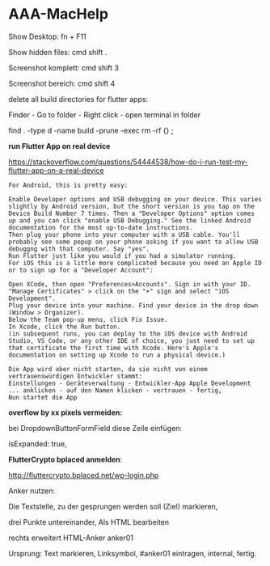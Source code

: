 # AAA-MacHelp

Show Desktop: fn + F11

Show hidden files: cmd shift .

Screenshot komplett: cmd shift 3

Screenshot bereich: cmd shift 4

delete all build directories for flutter apps:

Finder - Go to folder - Right click - open terminal in folder

find . -type d -name build -prune -exec rm -rf {} \;

**run Flutter App on real device**

https://stackoverflow.com/questions/54444538/how-do-i-run-test-my-flutter-app-on-a-real-device

```plaintext
For Android, this is pretty easy:

Enable Developer options and USB debugging on your device. This varies slightly by Android version, but the short version is you tap on the Device Build Number 7 times. Then a "Developer Options" option comes up and you can click "enable USB Debugging." See the linked Android documentation for the most up-to-date instructions.
Then plug your phone into your computer with a USB cable. You'll probably see some popup on your phone asking if you want to allow USB debuggng with that computer. Say "yes".
Run Flutter just like you would if you had a simulator running.
For iOS this is a little more complicated because you need an Apple ID or to sign up for a "Developer Account":

Open XCode, then open "Preferences>Accounts". Sign in with your ID.
"Manage Certificates" > click on the "+" sign and select "iOS Development".
Plug your device into your machine. Find your device in the drop down (Window > Organizer).
Below the Team pop-up menu, click Fix Issue.
In Xcode, click the Run button.
(in subsequent runs, you can deploy to the iOS device with Android Studio, VS Code, or any other IDE of choice, you just need to set up that certificate the first time with Xcode. Here's Apple's documentation on setting up Xcode to run a physical device.)

Die App wird aber nicht starten, da sie nicht von einem vertrauenswürdigen Entwickler stammt:
Einstellungen - Geräteverwaltung - Entwickler-App Apple Development ... anklicken - auf den Namen klicken - vertrauen - fertig, 
Nun startet die App
```

**overflow by xx pixels vermeiden:**

bei DropdownButtonFormField diese Zeile einfügen:

isExpanded: true,

**FlutterCrypto bplaced anmelden**:

http://fluttercrypto.bplaced.net/wp-login.php


Anker nutzen:

Die Textstelle, zu der gesprungen werden soll (Ziel) markieren, 

drei Punkte untereinander, Als HTML bearbeiten

rechts erweitert HTML-Anker anker01

Ursprung: Text markieren, Linksymbol, #anker01 eintragen, internal, fertig.

